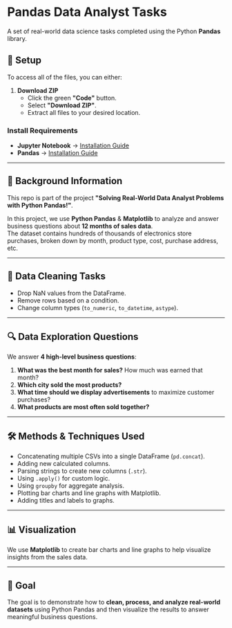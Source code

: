 # Pandas Data Analyst Tasks

A set of real-world data science tasks completed using the Python **Pandas** library.

## 📂 Setup

To access all of the files, you can either:

1. **Download ZIP**  
   - Click the green **"Code"** button.  
   - Select **"Download ZIP"**.  
   - Extract all files to your desired location.

### Install Requirements

- **Jupyter Notebook** → [Installation Guide](https://jupyter.readthedocs.io/en/latest/install.html)  
- **Pandas** → [Installation Guide](https://pandas.pydata.org/pandas-docs/stable/install.html)

---

## 📜 Background Information

This repo is part of the project **"Solving Real-World Data Analyst Problems with Python Pandas!"**.

In this project, we use **Python Pandas** & **Matplotlib** to analyze and answer business questions about **12 months of sales data**.  
The dataset contains hundreds of thousands of electronics store purchases, broken down by month, product type, cost, purchase address, etc.

---

## 🧹 Data Cleaning Tasks

- Drop NaN values from the DataFrame.  
- Remove rows based on a condition.  
- Change column types (`to_numeric`, `to_datetime`, `astype`).  

---

## 🔍 Data Exploration Questions

We answer **4 high-level business questions**:

1. **What was the best month for sales?** How much was earned that month?  
2. **Which city sold the most products?**  
3. **What time should we display advertisements** to maximize customer purchases?  
4. **What products are most often sold together?**  


---

## 🛠 Methods & Techniques Used

- Concatenating multiple CSVs into a single DataFrame (`pd.concat`).  
- Adding new calculated columns.  
- Parsing strings to create new columns (`.str`).  
- Using `.apply()` for custom logic.  
- Using `groupby` for aggregate analysis.  
- Plotting bar charts and line graphs with Matplotlib.  
- Adding titles and labels to graphs.

---

## 📊 Visualization

We use **Matplotlib** to create bar charts and line graphs to help visualize insights from the sales data.

---

## 🎯 Goal

The goal is to demonstrate how to **clean, process, and analyze real-world datasets** using Python Pandas and then visualize the results to answer meaningful business questions.
